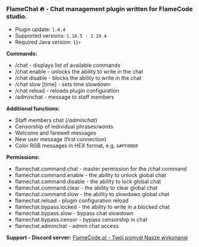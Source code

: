 ### FlameChat 🔥 - Chat management plugin written for FlameCode studio.

+ Plugin update: `1.0.4` 
+ Supported versions: `1.16.5 - 1.19.4`
+ Required Java version: `11+`

**Commands:**
+ /chat - displays list of available commands
+ /chat enable - unlocks the ability to write in the chat
+ /chat disable - blocks the ability to write in the chat
+ /chat slow [time] - sets time slowdown
+ /chat reload - reloads plugin configuration
+ /adminchat <message> - message to staff members
  
**Additional functions:**
+ Staff members chat (*/adminchat*)
+ Censorship of individual phrases/words
+ Welcome and farewell messages
+ New user message (first connection)
+ Color RGB messages in HEX format, e.g. `&#FF0000`
  
**Permissions:**
+ flamechat.command.chat - master permission for the /chat command
+ flamechat.command.enable - the ability to unlock global chat
+ flamechat.command.disable - the ability to lock global chat
+ flamechat.command.clear - the ability to clear global chat
+ flamechat.command.slow - the ability to slowdown global chat
+ flamechat.reload - plugin configuration reload
+ flamechat.bypass.locked - the ability to write in a blocked chat
+ flamechat.bypass.slow - bypass chat slowdown
+ flamechat.bypass.censor - bypass censorship in chat
+ flamechat.adminchat - admin chat access

**Support - Discord server:** [FlameCode.pl - Twój pomysł Nasze wykonanie](https://discord.com/invite/EhVVXuBVTQ)
